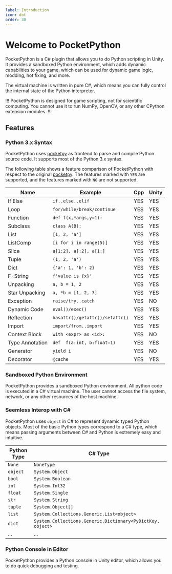 ```yaml
---
label: Introduction
icon: dot
order: 30
---
```


# Welcome to PocketPython

PocketPython is a C# plugin that allows you to do Python scripting in Unity. It provides a sandboxed Python environment, which adds dynamic capabilities to your game, which can be used for dynamic game logic, modding, hot fixing, and more.

The virtual machine is written in pure C#, which means you can fully control the internal state of the Python interpreter.

!!!
PocketPython is designed for game scripting, not for scientific computing.
You cannot use it to run NumPy, OpenCV, or any other CPython extension modules.
!!!


## Features

### Python 3.x Syntax

PocketPython uses [pocketpy](https://github.com/pocketpy/pocketpy)
as frontend to parse and compile Python source code.
It supports most of the Python 3.x syntax.

The following table shows a feature comparison of PocketPython
with respect to the original [pocketpy](https://github.com/pocketpy/pocketpy).
The features marked with `YES` are supported, and the features marked with `NO` are not supported.

| Name            | Example                         | Cpp | Unity |
| --------------- | ------------------------------- | --------- | --- |
| If Else         | `if..else..elif`                | YES       | YES |
| Loop            | `for/while/break/continue`      | YES       | YES |
| Function        | `def f(x,*args,y=1):`           | YES       | YES |
| Subclass        | `class A(B):`                   | YES       | YES |
| List            | `[1, 2, 'a']`                   | YES       | YES |
| ListComp        | `[i for i in range(5)]`         | YES       | YES |
| Slice           | `a[1:2], a[:2], a[1:]`          | YES       | YES |
| Tuple           | `(1, 2, 'a')`                   | YES       | YES |
| Dict            | `{'a': 1, 'b': 2}`              | YES       | YES |
| F-String        | `f'value is {x}'`               | YES       | YES |
| Unpacking       | `a, b = 1, 2`                   | YES       | YES |
| Star Unpacking  | `a, *b = [1, 2, 3]`             | YES       | YES |
| Exception       | `raise/try..catch`              | YES       | NO |
| Dynamic Code    | `eval()/exec()`                 | YES       | YES |
| Reflection      | `hasattr()/getattr()/setattr()` | YES       | YES |
| Import          | `import/from..import`           | YES       | YES |
| Context Block   | `with <expr> as <id>:`          | YES       | NO |
| Type Annotation | `def  f(a:int, b:float=1)`      | YES       | YES |
| Generator       | `yield i`                       | YES       | NO |
| Decorator       | `@cache`                        | YES       | YES |

### Sandboxed Python Environment

PocketPython provides a sandboxed Python environment.
All python code is executed in a C# virtual machine.
The user cannot access the file system, network, or any other resources of the host machine.

### Seemless Interop with C#

PocketPython uses `object` in C# to represent dynamic typed Python objects.
Most of the basic Python types correspond to a C# type,
which means passing arguments between C# and Python is extremely easy and intuitive.

| Python Type | C# Type |
| ----------- | ------- |
| `None`      | `NoneType` |
| `object`    | `System.Object` |
| `bool`      | `System.Boolean` |
| `int`       | `System.Int32` |
| `float`     | `System.Single` |
| `str`       | `System.String` |
| `tuple`     | `System.Object[]` |
| `list`      | `System.Collections.Generic.List<object>` |
| `dict`      | `System.Collections.Generic.Dictionary<PyDictKey, object>` |
| ...         | ... |

### Python Console in Editor

PocketPython provides a Python console in Unity editor,
which allows you to do quick debugging and testing.